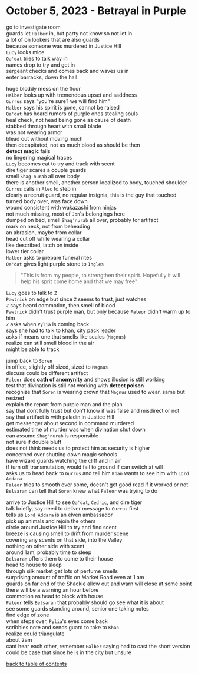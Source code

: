 # October 5, 2023 - Betrayal in Purple

go to investigate room  
guards let `Halber` in, but party not know so not let in  
a lot of on lookers that are also guards  
because someone was murdered in Justice Hill  
`Lucy` looks mice  
`Qa'dat` tries to talk way in  
names drop to try and get in  
sergeant checks and comes back and waves us in  
enter barracks, down the hall  

huge bloddy mess on the floor  
`Halber` looks up with tremendous upset and saddness  
`Gurrus` says "you're sure? we will find him"  
`Halber` says his spirit is gone, cannot be raised  
`Qa'dat` has heard rumors of purple ones stealing souls  
heal check, not head being gone as cause of death  
stabbed through heart with small blade  
was not wearing armor  
blead out without moving much  
then decapitated, not as much blood as should be then  
**detect magic** fails   
no lingering magical traces  
`Lucy` becomes cat to try and track with scent  
dire tiger scares a couple guards  
smell `Shag-nurab` all over body  
there is another smell, another person localized to body, touched shoulder  
`Gurrus` calls in `Alec` to step in  
clearly a recruit guard, no regular insignia, this is the guy that touched  
turned body over, was face down  
wound consistent with wakazashi from ninjas  
not much missing, most of `Jon`'s belongings here  
dumped on bed, smell `Shag'nurab` all over, probably for artifact  
mark on neck, not from beheading  
an abrasion, maybe from collar  
head cut off while wearing a collar  
like described, latch on inside  
lower tier collar  
`Halber` asks to prepare funeral rites  
`Qa'dat` gives light purple stone to `Ingles`  
> "This is from my people, to strengthen their spirit. Hopefully it will help his sprit come home and that we may free"

`Lucy` goes to talk to `Z`  
`Pawtrick` on edge but since `Z` seems to trust, just watches  
`Z` says heard commotion, then smell of blood  
`Pawtrick` didn't trust purple man, but only because `Faleor` didn't warm up to him  
`Z` asks when `Pylia` is coming back  
says she had to talk to khan, city pack leader  
asks if means one that smells like scales (`Magnus`)  
realize can still smell blood in the air  
might be able to track  

jump back to `Soren`  
in office, slightly off sized, sized to `Magnus`  
discuss could be different artifact  
`Faleor` does **oath of anomynity** and shows illusion is still working  
test that divination is still not working with **detect poison**  
recognize that `Soren` is wearing crown that `Magnus` used to wear, same but resized  
explain the report from purple man and the plan  
say that dont fully trust but don't know if was false and misdirect or not  
say that artifact is with paladin in Justice Hill  
get messenger about second in command murdered  
estimated time of murder was when divination shut down  
can assume `Shag'nurab` is responsible  
not sure if double bluff  
does not think needs us to protect him as security is higher  
concerned over shutting down magic schools  
have wizard guards watching the cliff and in air  
if turn off transmutation, would fall to ground if can switch at will  
asks us to head back to `Gurrus` and tell him `Khan` wants to see him with `Lord Addara`  
`Faleor` tries to smooth over some, doesn't get good read if it worked or not  
`Belsaran` can tell that `Soren` knew what `Faleor` was trying to do  

arrive to Justice Hill to see `Qa'dat`, `Cedric`, and dire tiger  
talk briefly, say need to deliver message to `Gurrus` first  
tells us `Lord Addara` is an elven ambassador  
pick up animals and rejoin the others  
circle around Justice Hill to try and find scent  
breeze is causing smell to drift from murder scene  
covering any scents on that side, into the Valley  
nothing on other side with scent  
around 1am, probably time to sleep  
`Belsaran` offers them to come to their house  
head to house to sleep  
through silk market get lots of perfume smells  
surprising amount of traffic on Market Road even at 1 am  
guards on far end of the Shackle allow out and warn will close at some point  
there will be a warning an hour before  
commotion as head to block with house  
`Faleor` tells `Belsaran` that probably should go see what it is about  
see some guards standing around, senior one taking notes  
find edge of zone  
when steps over, `Pylia`'s eyes come back  
scribbles note and sends guard to take to `Khan`  
realize could triangulate  
about 2am  
cant hear each other, remember `Halber` saying had to cast the short version  
could be case that since he is in the city but unsure  


[back to table of contents](/sessions/README.md)
